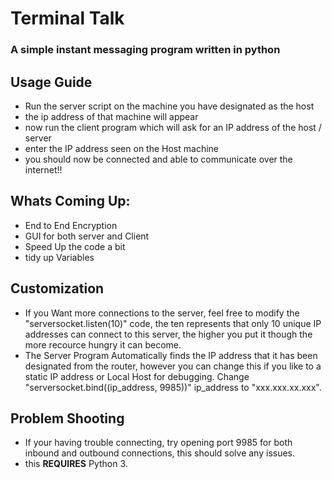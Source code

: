 # Terminal Talk

### A simple instant messaging program written in python

## Usage Guide

- Run the server script on the machine you have designated as the host
- the ip address of that machine will appear
- now run the client program which will ask for an IP address of the host / server
- enter the IP address seen on the Host machine
- you should now be connected and able to communicate over the internet!!

## Whats Coming Up:
- End to End Encryption
- GUI for both server and Client
- Speed Up the code a bit
- tidy up Variables


## Customization

- If you Want more connections to the server, feel free to modify the "serversocket.listen(10)" code, the ten represents that only 10 unique IP addresses can connect to this server, the higher you put it though the more recource hungry it can become.
- The Server Program Automatically finds the IP address that it has been designated from the router, however you can change this if you like to a static IP address or Local Host for debugging. Change "serversocket.bind((ip_address, 9985))" ip_address to "xxx.xxx.xx.xxx".

## Problem Shooting

- If your having trouble connecting, try opening port 9985 for both inbound and outbound connections, this should solve any issues.
- this **REQUIRES** Python 3.
